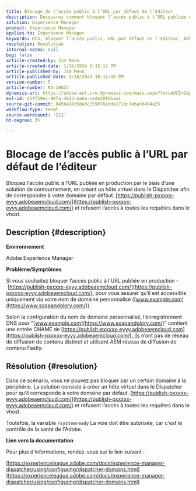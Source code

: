 ```yaml
---
title: Blocage de l’accès public à l’URL par défaut de l’éditeur
description: Découvrez comment bloquer l’accès public à l’URL publiée en production dans Adobe Experience Manager.
solution: Experience Manager
product: Experience Manager
applies-to: Experience Manager
keywords: KCS, bloquer l’accès public, URL par défaut de l’éditeur, AEM, Adobe Experience Manager, dépannage, Fastly, CDN, DNS, CNAME
resolution: Resolution
internal-notes: null
bug: false
article-created-by: Jim Menn
article-created-date: 1/16/2024 8:15:12 PM
article-published-by: Jim Menn
article-published-date: 1/16/2024 10:12:45 PM
version-number: 5
article-number: KA-19837
dynamics-url: https://adobe-ent.crm.dynamics.com/main.aspx?forceUCI=1&pagetype=entityrecord&etn=knowledgearticle&id=20ac51f0-abb4-ee11-a569-6045bd006268
exl-id: d2ff59ec-90fa-46dd-aa6a-cede20f6baa1
source-git-commit: 845b416d58e6c359076edde171dc7e6a3d494e25
workflow-type: tm+mt
source-wordcount: '211'
ht-degree: 3%

---
```


# Blocage de l’accès public à l’URL par défaut de l’éditeur


Bloquez l’accès public à l’URL publiée en production par le biais d’une solution de contournement, en créant un hôte virtuel dans le Dispatcher afin de correspondre à votre domaine par défaut. [https://publish-pxxxxx-eyyy.adobeaemcloud.com/](https://publish-pxxxxx-eyyy.adobeaemcloud.com/) et refusent l’accès à toutes les requêtes dans le vhost.

## Description {#description}


<b>Environnement</b>

Adobe Experience Manager

<b>Problème/Symptômes</b>

Si vous souhaitez bloquer l’accès public à l’URL publiée en production - [https://publish-pxxxxx-eyyy.adobeaemcloud.com/](https://publish-pxxxxx-eyyy.adobeaemcloud.com/), pour vous assurer qu’il est accessible uniquement via votre nom de domaine personnalisé ([www.example.com](https://www.soapandglory.com/)).

Selon la configuration du nom de domaine personnalisé, l’enregistrement DNS pour &quot;[www.example.com](https://www.soapandglory.com/)&quot; contient une entrée CNAME de [https://publish-pxxxxx-eyyy.adobeaemcloud.com](https://publish-pxxxxx-eyyy.adobeaemcloud.com/). Ils n’ont pas de réseau de diffusion de contenu distinct et utilisent AEM réseau de diffusion de contenu Fastly.


## Résolution {#resolution}


Dans ce scénario, vous ne pouvez pas bloquer par un certain domaine à la périphérie. La solution consiste à créer un hôte virtuel dans le Dispatcher pour qu’il corresponde à votre domaine par défaut. [https://publish-pxxxxx-eyyy.adobeaemcloud.com/](https://publish-pxxxxx-eyyy.adobeaemcloud.com/) et refusent l’accès à toutes les requêtes dans le vhost.

Toutefois, la variable `/systemready` La voie doit être autorisée, car c&#39;est le contrôle de la santé de l&#39;Adobe.

<b>Lien vers la documentation</b>

Pour plus d’informations, rendez-vous sur le lien suivant :

[https://experienceleague.adobe.com/docs/experience-manager-dispatcher/using/configuring/dispatcher-domains.html](https://experienceleague.adobe.com/docs/experience-manager-dispatcher/using/configuring/dispatcher-domains.html)
